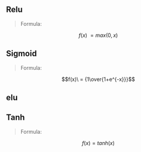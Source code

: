 ## Relu
> Formula:

$$f(x)\ = max(0, x)$$

## Sigmoid
> Formula:

$$f(x)\ = {1\over{1+e^{-x}}}$$
## elu
## Tanh
> Formula:

$$f(x) = tanh(x)$$
